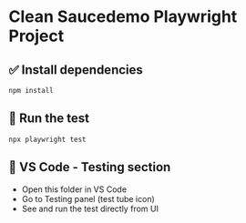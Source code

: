 
# Clean Saucedemo Playwright Project

## ✅ Install dependencies
```
npm install
```

## 🚀 Run the test
```
npx playwright test
```

## 🔎 VS Code - Testing section
- Open this folder in VS Code
- Go to Testing panel (test tube icon)
- See and run the test directly from UI
